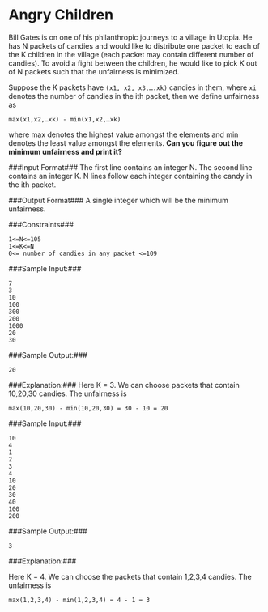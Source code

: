 Angry Children
==============
Bill Gates is on one of his philanthropic journeys to a village in Utopia. He has N packets of candies and would like to distribute one packet to each of the K children in the village (each packet may contain different number of candies). To avoid a fight between the children, he would like to pick K out of N packets such that the unfairness is minimized.

Suppose the K packets have `(x1, x2, x3,….xk)` candies in them, where `xi` denotes the number of candies in the ith packet, then we define unfairness as

```
max(x1,x2,…xk) - min(x1,x2,…xk)
```

where max denotes the highest value amongst the elements and min denotes the least value amongst the elements. <b>Can you figure out the minimum unfairness and print it?</b>

###Input Format###
The first line contains an integer N.
The second line contains an integer K. N lines follow each integer containing the candy in the ith packet.

###Output Format###
A single integer which will be the minimum unfairness.

###Constraints###

```
1<=N<=105
1<=K<=N
0<= number of candies in any packet <=109
```

###Sample Input:###

```
7
3
10
100
300
200
1000
20
30
```

###Sample Output:###

```
20
```

###Explanation:###
Here K = 3. We can choose packets that contain 10,20,30 candies. The unfairness is

```
max(10,20,30) - min(10,20,30) = 30 - 10 = 20
```

###Sample Input:###

```
10
4
1
2
3
4
10
20
30
40
100
200
```

###Sample Output:###

```
3
```

###Explanation:###

Here K = 4. We can choose the packets that contain 1,2,3,4 candies. The unfairness is

```
max(1,2,3,4) - min(1,2,3,4) = 4 - 1 = 3
```